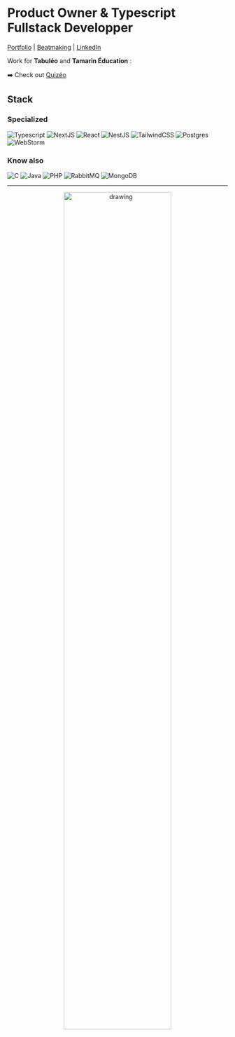 # Product Owner & Typescript Fullstack Developper 

[Portfolio](https://derigny.dev) | [Beatmaking](https://music.derigny.dev) | [LinkedIn](https://www.linkedin.com/in/hugo-derigny/)

Work for **Tabuléo** and **Tamarin Éducation** :

➡️ Check out [Quizéo](https://app.quizeo.com)

## Stack

### Specialized

![Typescript](https://img.shields.io/badge/TypeScript-007ACC?style=for-the-badge&logo=typescript&logoColor=white)
![NextJS](https://img.shields.io/badge/next%20js-000000?style=for-the-badge&logo=nextdotjs&logoColor=white)
![React](https://img.shields.io/badge/React-20232A?style=for-the-badge&logo=react&logoColor=61DAFB)
![NestJS](https://img.shields.io/badge/nestjs-E0234E?style=for-the-badge&logo=nestjs&logoColor=white)
![TailwindCSS](https://img.shields.io/badge/tailwindcss-%2338B2AC.svg?style=for-the-badge&logo=tailwind-css&logoColor=white)
![Postgres](https://img.shields.io/badge/postgres-%23316192.svg?style=for-the-badge&logo=postgresql&logoColor=white) 
![WebStorm](https://img.shields.io/badge/webstorm-143?style=for-the-badge&logo=webstorm&logoColor=white&color=black)

### Know also

![C](https://img.shields.io/badge/c-%2300599C.svg?style=for-the-badge&logo=c&logoColor=white) 
![Java](https://img.shields.io/badge/java-%23ED8B00.svg?style=for-the-badge&logo=java&logoColor=white)
![PHP](https://img.shields.io/badge/php-%23777BB4.svg?style=for-the-badge&logo=php&logoColor=white)
![RabbitMQ](https://img.shields.io/badge/rabbitmq-%23FF6600.svg?&style=for-the-badge&logo=rabbitmq&logoColor=white)
![MongoDB](https://img.shields.io/badge/MongoDB-%234ea94b.svg?style=for-the-badge&logo=mongodb&logoColor=white)

___

<p align=center>
<img src="https://media3.giphy.com/media/jwFbMfYthIM6pttfjF/giphy.gif?cid=ecf05e47uuh6ql452w7wi9gxmyzy7qdrgjnb1seco6z40qxb&ep=v1_gifs_search&rid=giphy.gif&ct=g" alt="drawing" style="width:70%"/>
</p>
